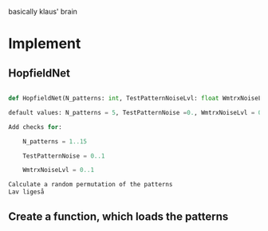 basically klaus' brain

# Implement

## HopfieldNet

```python

def HopfieldNet(N_patterns: int, TestPatternNoiseLvl: float WmtrxNoiseLvl)

default values: N_patterns = 5, TestPatternNoise =0., WmtrxNoiseLvl = 0.

Add checks for: 

    N_patterns = 1..15

    TestPatternNoise = 0..1

    WmtrxNoiseLvl = 0..1

Calculate a random permutation of the patterns
Lav ligeså


```

## Create a function, which loads the patterns

